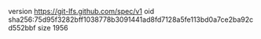 version https://git-lfs.github.com/spec/v1
oid sha256:75d95f3282bff1038778b3091441ad8fd7128a5fe113bd0a7ce2ba92cd552bbf
size 1956
